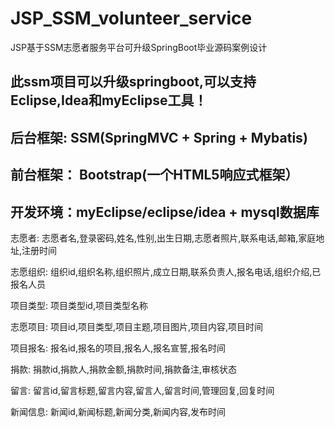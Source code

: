 # JSP_SSM_volunteer_service
JSP基于SSM志愿者服务平台可升级SpringBoot毕业源码案例设计
## 此ssm项目可以升级springboot,可以支持Eclipse,Idea和myEclipse工具！
## 后台框架: SSM(SpringMVC + Spring + Mybatis)
## 前台框架： Bootstrap(一个HTML5响应式框架）
## 开发环境：myEclipse/eclipse/idea + mysql数据库
志愿者: 志愿者名,登录密码,姓名,性别,出生日期,志愿者照片,联系电话,邮箱,家庭地址,注册时间

志愿组织: 组织id,组织名称,组织照片,成立日期,联系负责人,报名电话,组织介绍,已报名人员

项目类型: 项目类型id,项目类型名称

志愿项目: 项目id,项目类型,项目主题,项目图片,项目内容,项目时间

项目报名: 报名id,报名的项目,报名人,报名宣誓,报名时间

捐款: 捐款id,捐款人,捐款金额,捐款时间,捐款备注,审核状态

留言: 留言id,留言标题,留言内容,留言人,留言时间,管理回复,回复时间

新闻信息: 新闻id,新闻标题,新闻分类,新闻内容,发布时间

